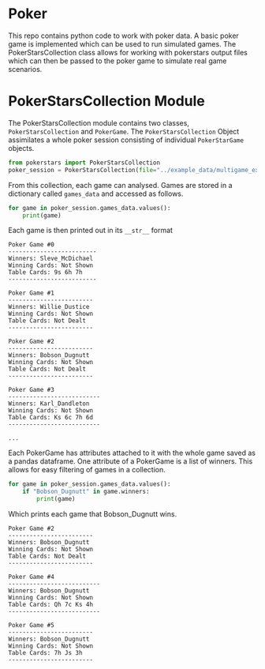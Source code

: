 # Poker
This repo contains python code to work with poker data. 
A basic poker game is implemented which can be used to run simulated games. 
The PokerStarsCollection class allows for working with pokerstars
output files which can then be passed to the poker game to simulate real game scenarios.

# PokerStarsCollection Module
The PokerStarsCollection module contains two classes, `PokerStarsCollection` and
`PokerGame`. The `PokerStarsCollection` Object assimilates a whole poker 
session consisting of individual `PokerStarGame` objects.

```python
from pokerstars import PokerStarsCollection
poker_session = PokerStarsCollection(file="../example_data/multigame_example_anonymized.txt")
```

From this collection, each game can analysed. Games are stored in a dictionary called `games_data` and accessed as 
follows.

```python
for game in poker_session.games_data.values():
    print(game)
```

Each game is then printed out in its `__str__` format

```jupyter
Poker Game #0
-------------------------
Winners: Sleve_McDichael 
Winning Cards: Not Shown
Table Cards: 9s 6h 7h
-------------------------

Poker Game #1
------------------------
Winners: Willie_Dustice 
Winning Cards: Not Shown
Table Cards: Not Dealt
------------------------

Poker Game #2
------------------------
Winners: Bobson_Dugnutt 
Winning Cards: Not Shown
Table Cards: Not Dealt
------------------------

Poker Game #3
--------------------------
Winners: Karl_Dandleton 
Winning Cards: Not Shown
Table Cards: Ks 6c 7h 6d
--------------------------

...
```

Each PokerGame has attributes attached to it with the whole game saved as a pandas dataframe.
One attribute of a PokerGame is a list of winners. This allows for easy filtering of games in a collection.

```python
for game in poker_session.games_data.values():
    if "Bobson_Dugnutt" in game.winners:
        print(game)
```

Which prints each game that Bobson_Dugnutt wins.

```jupyter
Poker Game #2
------------------------
Winners: Bobson_Dugnutt 
Winning Cards: Not Shown
Table Cards: Not Dealt
------------------------

Poker Game #4
--------------------------
Winners: Bobson_Dugnutt 
Winning Cards: Not Shown
Table Cards: Qh 7c Ks 4h
--------------------------

Poker Game #5
------------------------
Winners: Bobson_Dugnutt 
Winning Cards: Not Shown
Table Cards: 7h Js 3h
------------------------
```
